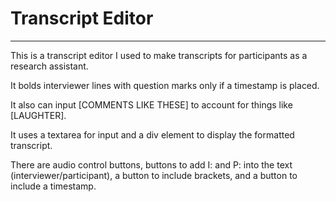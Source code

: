 # Transcript Editor
---
This is a transcript editor I used to make transcripts for participants as a research assistant.

It bolds interviewer lines with question marks only if a timestamp is placed.

It also can input [COMMENTS LIKE THESE] to account for things like [LAUGHTER].

It uses a textarea for input and a div element to display the formatted transcript.

There are audio control buttons, buttons to add I: and P: into the text (interviewer/participant), a button to include brackets, and a button to include a timestamp.
